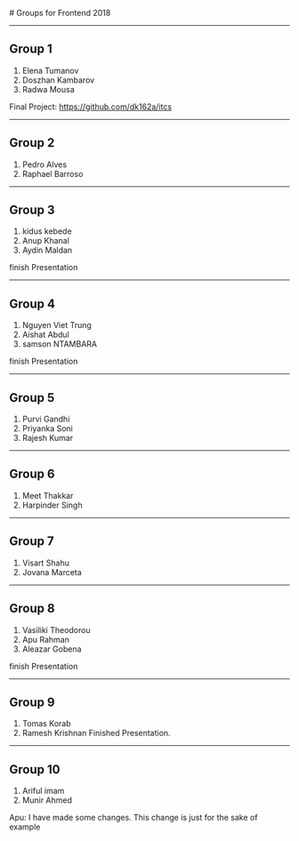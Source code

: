 # Groups for Frontend 2018

---

## Group 1

1. Elena Tumanov
2. Doszhan Kambarov
3. Radwa Mousa

Final Project: https://github.com/dk162a/itcs

---

## Group 2
1. Pedro Alves
2. Raphael Barroso

---

## Group 3
1. kidus kebede
2. Anup Khanal
3. Aydin Maldan

finish Presentation 

---

## Group 4
1. Nguyen Viet Trung
2. Aishat Abdul
3. samson NTAMBARA

finish Presentation

---

## Group 5
1. Purvi Gandhi
2. Priyanka Soni
3. Rajesh Kumar

---

## Group 6
1. Meet Thakkar
2. Harpinder Singh

---

## Group 7

1. Visart Shahu
2. Jovana Marceta

---

## Group 8
1. Vasiliki Theodorou
2. Apu Rahman
3. Aleazar Gobena

finish Presentation

---

## Group 9
1. Tomas Korab
2. Ramesh Krishnan
Finished Presentation.

---

## Group 10 

1. Ariful imam
2. Munir Ahmed

Apu: I have made some changes.
This change is just for the sake of example


